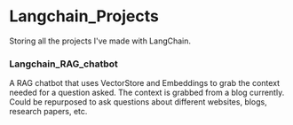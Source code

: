 # Langchain_Projects
Storing all the projects I've made with LangChain. 

### Langchain_RAG_chatbot
A RAG chatbot that uses VectorStore and Embeddings to grab the context needed for a question asked. The context is grabbed from a blog currently. Could be repurposed to ask questions about different websites, blogs, research papers, etc.
